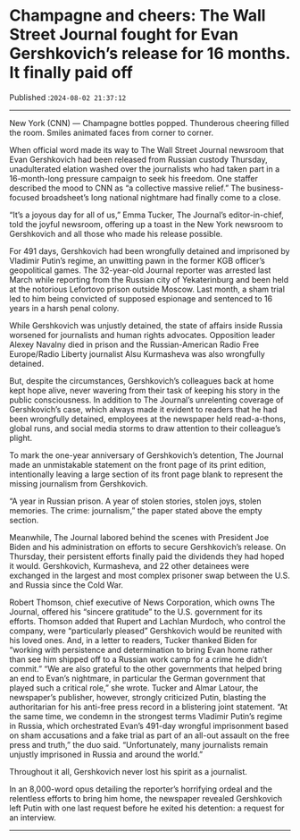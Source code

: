# Champagne and cheers: The Wall Street Journal fought for Evan Gershkovich’s release for 16 months. It finally paid off

Published :`2024-08-02 21:37:12`

---

New York (CNN) — Champagne bottles popped. Thunderous cheering filled the room. Smiles animated faces from corner to corner.

When official word made its way to The Wall Street Journal newsroom that Evan Gershkovich had been released from Russian custody Thursday, unadulterated elation washed over the journalists who had taken part in a 16-month-long pressure campaign to seek his freedom. One staffer described the mood to CNN as “a collective massive relief.” The business-focused broadsheet’s long national nightmare had finally come to a close.

“It’s a joyous day for all of us,” Emma Tucker, The Journal’s editor-in-chief, told the joyful newsroom, offering up a toast in the New York newsroom to Gershkovich and all those who made his release possible.

For 491 days, Gershkovich had been wrongfully detained and imprisoned by Vladimir Putin’s regime, an unwitting pawn in the former KGB officer’s geopolitical games. The 32-year-old Journal reporter was arrested last March while reporting from the Russian city of Yekaterinburg and been held at the notorious Lefortovo prison outside Moscow. Last month, a sham trial led to him being convicted of supposed espionage and sentenced to 16 years in a harsh penal colony.

While Gershkovich was unjustly detained, the state of affairs inside Russia worsened for journalists and human rights advocates. Opposition leader Alexey Navalny died in prison and the Russian-American Radio Free Europe/Radio Liberty journalist Alsu Kurmasheva was also wrongfully detained.

But, despite the circumstances, Gershkovich’s colleagues back at home kept hope alive, never wavering from their task of keeping his story in the public consciousness. In addition to The Journal’s unrelenting coverage of Gershkovich’s case, which always made it evident to readers that he had been wrongfully detained, employees at the newspaper held read-a-thons, global runs, and social media storms to draw attention to their colleague’s plight.

To mark the one-year anniversary of Gershkovich’s detention, The Journal made an unmistakable statement on the front page of its print edition, intentionally leaving a large section of its front page blank to represent the missing journalism from Gershkovich.

“A year in Russian prison. A year of stolen stories, stolen joys, stolen memories. The crime: journalism,” the paper stated above the empty section.

Meanwhile, The Journal labored behind the scenes with President Joe Biden and his administration on efforts to secure Gershkovich’s release. On Thursday, their persistent efforts finally paid the dividends they had hoped it would. Gershkovich, Kurmasheva, and 22 other detainees were exchanged in the largest and most complex prisoner swap between the U.S. and Russia since the Cold War.

Robert Thomson, chief executive of News Corporation, which owns The Journal, offered his “sincere gratitude” to the U.S. government for its efforts. Thomson added that Rupert and Lachlan Murdoch, who control the company, were “particularly pleased” Gershkovich would be reunited with his loved ones. And, in a letter to readers, Tucker thanked Biden for “working with persistence and determination to bring Evan home rather than see him shipped off to a Russian work camp for a crime he didn’t commit.” “We are also grateful to the other governments that helped bring an end to Evan’s nightmare, in particular the German government that played such a critical role,” she wrote. Tucker and Almar Latour, the newspaper’s publisher, however, strongly criticized Putin, blasting the authoritarian for his anti-free press record in a blistering joint statement. “At the same time, we condemn in the strongest terms Vladimir Putin’s regime in Russia, which orchestrated Evan’s 491-day wrongful imprisonment based on sham accusations and a fake trial as part of an all-out assault on the free press and truth,” the duo said. “Unfortunately, many journalists remain unjustly imprisoned in Russia and around the world.”

Throughout it all, Gershkovich never lost his spirit as a journalist.

In an 8,000-word opus detailing the reporter’s horrifying ordeal and the relentless efforts to bring him home, the newspaper revealed Gershkovich left Putin with one last request before he exited his detention: a request for an interview.

---

